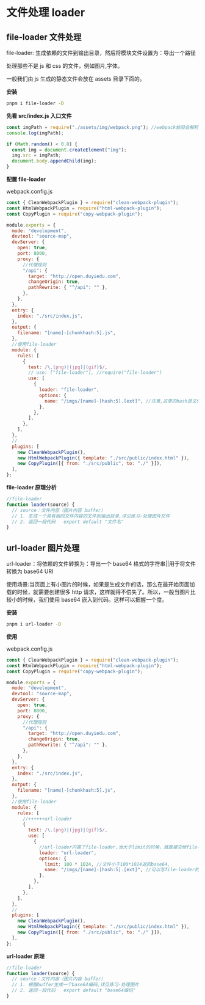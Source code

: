 # 文件处理 loader

## file-loader 文件处理

file-loader: 生成依赖的文件到输出目录，然后将模块文件设置为：导出一个路径

处理那些不是 js 和 css 的文件，例如图片,字体。

一般我们由 js 生成的静态文件会放在 assets 目录下面的。

**安装**

```sh
pnpm i file-loader -D
```

**先看 src/index.js 入口文件**

```js
const imgPath = require("./assets/img/webpack.png"); //webpack依旧会解析，然后进行AST抽象语法树分析，但是由于是一个图片，webpack解析到乱码就会报错，所以我们需要一个loader来将图片转换为webpack认识的js代码。
console.log(imgPath);

if (Math.random() < 0.8) {
  const img = document.createElement("img");
  img.src = imgPath;
  document.body.appendChild(img);
}
```

**配置 file-loader**

webpack.config.js

```js
const { CleanWebpackPlugin } = require("clean-webpack-plugin");
const HtmlWebpackPlugin = require("html-webpack-plugin");
const CopyPlugin = require("copy-webpack-plugin");

module.exports = {
  mode: "development",
  devtool: "source-map",
  devServer: {
    open: true,
    port: 8000,
    proxy: {
      //代理规则
      "/api": {
        target: "http://open.duyiedu.com",
        changeOrigin: true,
        pathRewrite: { "^/api": "" },
      },
    },
  },
  entry: {
    index: "./src/index.js",
  },
  output: {
    filename: "[name]-[chunkhash:5].js",
  },
  //使用file-loader
  module: {
    rules: [
      {
        test: /\.(png)|(jpg)|(gif)$/,
        // use: ["file-loader"], //require("file-loader")
        use: [
          {
            loader: "file-loader",
            options: {
              name: "/imgs/[name]-[hash:5].[ext]", //注意,这里的hash是文件的hash，由loader处理的，而不是webpack.webpack只负责解析loader生成之后的js,并不知道这个loader具体干了什么。
            },
          },
        ],
      },
    ],
  },
  //
  plugins: [
    new CleanWebpackPlugin(),
    new HtmlWebpackPlugin({ template: "./src/public/index.html" }),
    new CopyPlugin([{ from: "./src/public", to: "./" }]),
  ],
};
```

**file-loader 原理分析**

```js
//file-loader
function loader(source) {
  // source：文件内容（图片内容 buffer）
  // 1. 生成一个具有相同文件内容的文件到输出目录,详见练习-处理图片文件
  // 2. 返回一段代码   export default "文件名"
}
```

## url-loader 图片处理

url-loader：将依赖的文件转换为：导出一个 base64 格式的字符串||用于将文件转换为 base64 URI

使用场景:当页面上有小图片的时候，如果是生成文件的话，那么在最开始页面加载的时候，就需要创建很多 http 请求，这样就得不偿失了。所以，一般当图片比较小的时候，我们使用 base64 嵌入到代码。这样可以把握一个度。

**安装**

```sh
pnpm i url-loader -D
```

**使用**

webpack.config.js

```js
const { CleanWebpackPlugin } = require("clean-webpack-plugin");
const HtmlWebpackPlugin = require("html-webpack-plugin");
const CopyPlugin = require("copy-webpack-plugin");

module.exports = {
  mode: "development",
  devtool: "source-map",
  devServer: {
    open: true,
    port: 8000,
    proxy: {
      //代理规则
      "/api": {
        target: "http://open.duyiedu.com",
        changeOrigin: true,
        pathRewrite: { "^/api": "" },
      },
    },
  },
  entry: {
    index: "./src/index.js",
  },
  output: {
    filename: "[name]-[chunkhash:5].js",
  },
  //使用file-loader
  module: {
    rules: [
      //++++++url-loader
      {
        test: /\.(png)|(jpg)|(gif)$/,
        use: [
          {
            //url-loader内置了file-loader,当大于limit的时候，就直接交给file-loader去处理
            loader: "url-loader",
            options: {
              limit: 100 * 1024, //文件小于100*1024返回base64,
              name: "/imgs/[name]-[hash:5].[ext]", //可以写file-loader的配置,url-loader处理不了的时候就会带配置一同交给file-loader处理
            },
          },
        ],
      },
    ],
  },
  //
  plugins: [
    new CleanWebpackPlugin(),
    new HtmlWebpackPlugin({ template: "./src/public/index.html" }),
    new CopyPlugin([{ from: "./src/public", to: "./" }]),
  ],
};
```

**url-loader 原理**

```js
//file-loader
function loader(source) {
  // source：文件内容（图片内容 buffer）
  // 1. 根据buffer生成一个base64编码,详见练习-处理图片
  // 2. 返回一段代码   export default "base64编码"
}
```
